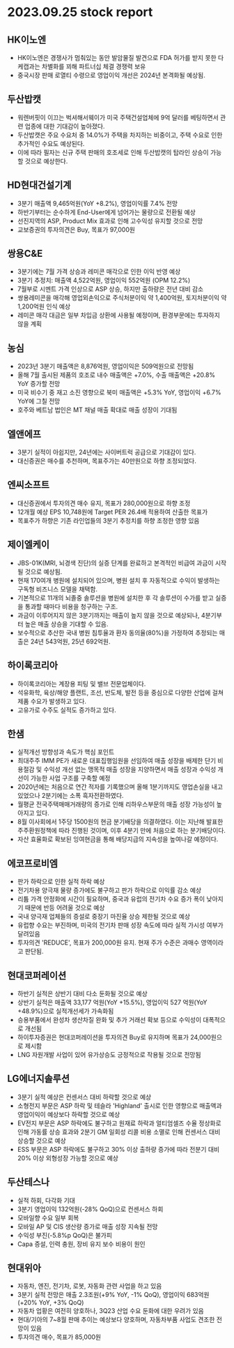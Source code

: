 # 2023.09.25 stock report
## HK이노엔
- HK이노엔은 경쟁사가 멈춰있는 동안 발암물질 발견으로 FDA 허가를 받지 못한 다케캡과는 차별화를 꾀해 파트너십 체결 경쟁력 보유
- 중국시장 판매 로열티 수령으로 영업이익 개선은 2024년 본격화될 예상됨.
## 두산밥캣
- 워렌버핏이 이끄는 벅셔해서웨이가 미국 주택건설업체에 9억 달러를 베팅하면서 관련 업종에 대한 기대감이 높아졌다.
- 두산밥캣은 주요 수요처 중 14.0%가 주택을 차지하는 비중이고, 주택 수요로 인한 추가적인 수요도 예상된다.
- 이에 따라 필자는 신규 주택 판매의 호조세로 인해 두산밥캣의 탑라인 상승이 가능할 것으로 예상한다.
## HD현대건설기계
- 3분기 매출액 9,465억원(YoY +8.2%), 영업이익률 7.4% 전망
- 하반기부터는 순수하게 End-User에게 넘어가는 물량으로 전환될 예상
- 선진지역의 ASP, Product Mix 효과로 인해 고수익성 유지할 것으로 전망
- 교보증권의 투자의견은 Buy, 목표가 97,000원
## 쌍용C&E
- 3분기에는 7월 가격 상승과 레미콘 매각으로 인한 이익 반영 예상
- 3분기 추정치: 매출액 4,522억원, 영업이익 552억원 (OPM 12.2%)
- 7월부로 시멘트 가격 인상으로 ASP 상승, 하지만 출하량은 전년 대비 감소
- 쌍용레미콘을 매각해 영업외손익으로 주식처분이익 약 1,400억원, 토지처분이익 약 1,200억원 인식 예상
- 레미콘 매각 대금은 일부 차입금 상환에 사용될 예정이며, 환경부문에는 투자하지 않을 계획
## 농심
- 2023년 3분기 매출액은 8,876억원, 영업이익은 509억원으로 전망됨
- 올해 7월 출시된 제품의 호조로 내수 매출액은 +7.0%, 수출 매출액은 +20.8% YoY 증가할 전망
- 미국 비수기 중 재고 소진 영향으로 북미 매출액은 +5.3% YoY, 영업이익 +6.7% YoY에 그칠 전망
- 호주와 베트남 법인은 MT 채널 매출 확대로 매출 성장이 기대됨
## 엘앤에프
- 3분기 실적이 아쉽지만, 24년에는 사이버트럭 공급으로 기대감이 있다.
- 대신증권은 매수를 추천하며, 목표주가는 40만원으로 하향 조정되었다.
## 엔씨소프트
- 대신증권에서 투자의견 매수 유지, 목표가 280,000원으로 하향 조정
- 12개월 예상 EPS 10,748원에 Target PER 26.4배 적용하여 산출한 목표가
- 목표주가 하향은 기존 라인업들의 3분기 추정치를 하향 조정한 영향 있음
## 제이엘케이
- JBS-01K(MRI, 뇌경색 진단)의 실증 단계를 완료하고 본격적인 비급여 과금이 시작될 것으로 예상됨.
- 현재 170여개 병원에 설치되어 있으며, 병원 설치 후 자동적으로 수익이 발생하는 구독형 비즈니스 모델을 채택함.
- 기본적으로 11개의 뇌졸중 솔루션을 병원에 설치한 후 각 솔루션이 수가를 받고 실증을 통과할 때마다 비용을 청구하는 구조.
- 과금이 이루어지지 않은 3분기까지는 매출이 높지 않을 것으로 예상되나, 4분기부터 높은 매출 상승을 기대할 수 있음. 
- 보수적으로 추산한 국내 병원 침투율과 환자 동의율(80%)을 가정하여 추정되는 매출은 24년 543억원, 25년 692억원.
## 하이록코리아
- 하이록코리아는 계장용 피팅 및 밸브 전문업체이다.
- 석유화학, 육상/해양 플랜트, 조선, 반도체, 발전 등을 중심으로 다양한 산업에 걸쳐 제품 수요가 발생하고 있다.
- 고유가로 수주도 실적도 증가하고 있다.
## 한샘
- 실적개선 방향성과 속도가 핵심 포인트
- 최대주주 IMM PE가 새로운 대표집행임원을 선임하여 매출 성장을 배제한 단기 비용절감 및 수익성 개선 없는 맹목적 매출 성장을 지양하면서 매출 성장과 수익성 개선이 가능한 사업 구조를 구축할 예정
- 2020년에는 처음으로 연간 적자를 기록했으며 올해 1분기까지도 영업손실을 내고 있었으나 2분기에는 소폭 흑자전환하였다.
- 월평균 전국주택매매거래량의 증가로 인해 리하우스부문의 매출 성장 가능성이 높아지고 있다.
- 8월 이사회에서 1주당 1500원의 현금 분기배당을 의결하였다. 이는 지난해 발표한 주주환원정책에 따라 진행된 것이며, 이후 4분기 만에 처음으로 하는 분기배당이다.
- 자산 효율화로 확보된 잉여현금을 통해 배당지급의 지속성을 높여나갈 예정이다.
## 에코프로비엠
- 판가 하락으로 인한 실적 하락 예상
- 전기차용 양극재 물량 증가에도 불구하고 판가 하락으로 이익률 감소 예상
- 리튬 가격 안정화에 시간이 필요하며, 중국과 유럽의 전기차 수요 증가 폭이 낮아지기 때문에 반등 어려울 것으로 예상
- 국내 양극재 업체들의 증설로 중장기 마진율 상승 제한될 것으로 예상
- 유럽향 수요는 부진하며, 미국의 전기차 판매 성장 속도에 따라 실적 가시성 여부가 달려있음
- 투자의견 'REDUCE', 목표가 200,000원 유지. 현재 주가 수준은 과매수 영역이라고 판단됨.
## 현대코퍼레이션
- 하반기 실적은 상반기 대비 다소 둔화될 것으로 예상
- 상반기 실적은 매출액 33,177 억원(YoY +15.5%), 영업이익 527 억원(YoY +48.9%)으로 실적개선세가 가속화됨
- 승용부품에서 완성차 생산차질 완화 및 추가 거래선 확보 등으로 수익성이 대폭적으로 개선됨
- 하이투자증권은 현대코퍼레이션을 투자의견 Buy로 유지하며 목표가 24,000원으로 제시함
- LNG 자원개발 사업이 있어 유가상승도 긍정적으로 작용될 것으로 전망됨
## LG에너지솔루션
- 3분기 실적 예상은 컨센서스 대비 하락할 것으로 예상
- 소형전지 부문은 ASP 하락 및 테슬라 'Highland' 출시로 인한 영향으로 매출액과 영업이익이 예상보다 하락할 것으로 예상
- EV전지 부문은 ASP 하락에도 불구하고 원재료 하락과 얼티엄셀즈 수율 정상화로 인해 가동률 상승 효과와 2분기 GM 일회성 리콜 비용 소멸로 인해 컨센서스 대비 상승할 것으로 예상
- ESS 부문은 ASP 하락에도 불구하고 30% 이상 출하량 증가에 따라 전분기 대비 20% 이상 외형성장 가능할 것으로 예상
## 두산테스나
- 실적 하회, 다각화 기대
- 3분기 영업이익 132억원(-28% QoQ)으로 컨센서스 하회
- 모바일향 수요 일부 회복
- 모바일 AP 및 CIS 생산량 증가로 매출 성장 지속될 전망
- 수익성 부진(-5.8%p QoQ)은 불가피
- Capa 증설, 인력 충원, 장비 유지 보수 비용이 원인
## 현대위아
- 자동차, 엔진, 전기차, 로봇, 자동화 관련 사업을 하고 있음
- 3분기 실적 전망은 매출 2.3조원(+9% YoY, -1% QoQ), 영업이익 683억원(+20% YoY, +3% QoQ)
- 자동차 업황은 여전히 양호하나, 3Q23 산업 수요 둔화에 대한 우려가 있음
- 현대/기아의 7~8월 판매 추이는 예상보다 양호하며, 자동차부품 사업도 견조한 전망이 있음
- 투자의견 매수, 목표가 85,000원